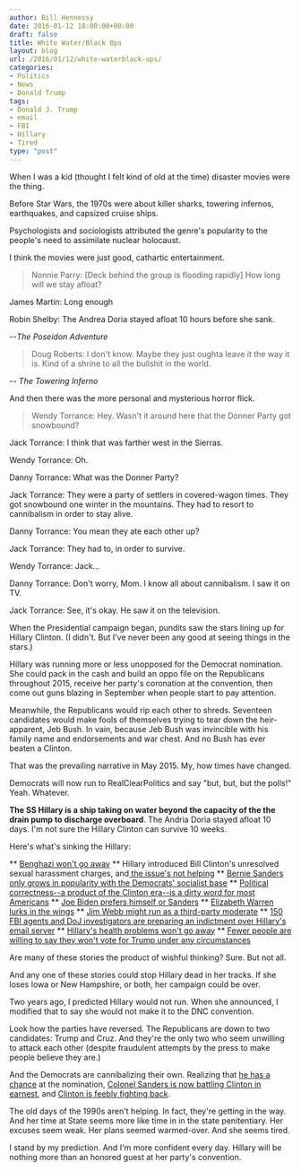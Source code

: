 ```yaml
---
author: Bill Hennessy
date: 2016-01-12 18:00:00+00:00
draft: false
title: White Water/Black Ops
layout: blog
url: /2016/01/12/white-waterblack-ops/
categories:
- Politics
- News
- Donald Trump
tags:
- Donald J. Trump
- email
- FBI
- Hillary
- Tired
type: "post"
---
```




When I was a kid (thought I felt kind of old at the time) disaster movies were the thing.

Before Star Wars, the 1970s were about killer sharks, towering infernos, earthquakes, and capsized cruise ships.

Psychologists and sociologists attributed the genre's popularity to the people's need to assimilate nuclear holocaust.

I think the movies were just good, cathartic entertainment.


> Nonnie Parry: [Deck behind the group is flooding rapidly] How long will we stay afloat?

James Martin: Long enough

Robin Shelby: The Andrea Doria stayed afloat 10 hours before she sank.

--_The Poseidon Adventure_










> Doug Roberts: I don't know. Maybe they just oughta leave it the way it is. Kind of a shrine to all the bullshit in the world.

-- _The Towering Inferno_



And then there was the more personal and mysterious horror flick.



> Wendy Torrance: Hey. Wasn't it around here that the Donner Party got snowbound?

Jack Torrance: I think that was farther west in the Sierras.

Wendy Torrance: Oh.

Danny Torrance: What was the Donner Party?

Jack Torrance: They were a party of settlers in covered-wagon times. They got snowbound one winter in the mountains. They had to resort to cannibalism in order to stay alive.

Danny Torrance: You mean they ate each other up?

Jack Torrance: They had to, in order to survive.

Wendy Torrance: Jack...

Danny Torrance: Don't worry, Mom. I know all about cannibalism. I saw it on TV.

Jack Torrance: See, it's okay. He saw it on the television.



When the Presidential campaign began, pundits saw the stars lining up for Hillary Clinton. (I didn't. But I've never been any good at seeing things in the stars.)

Hillary was running more or less unopposed for the Democrat nomination. She could pack in the cash and build an oppo file on the Republicans throughout 2015, receive her party's coronation at the convention, then come out guns blazing in September when people start to pay attention.

Meanwhile, the Republicans would rip each other to shreds. Seventeen candidates would make fools of themselves trying to tear down the heir-apparent, Jeb Bush. In vain, because Jeb Bush was invincible with his family name and endorsements and war chest. And no Bush has ever beaten a Clinton.

That was the prevailing narrative in May 2015. My, how times have changed.

Democrats will now run to RealClearPolitics and say "but, but, but the polls!" Yeah. Whatever.

**The SS Hillary is a ship taking on water beyond the capacity of the the drain pump to discharge overboard**. The Andria Doria stayed afloat 10 days. I'm not sure the Hillary Clinton can survive 10 weeks.

Here's what's sinking the Hillary:




** [Benghazi won't go away](https://www.newsbusters.org/blogs/nb/kyle-drennen/2016/01/11/andrea-mitchell-fears-benghazi-movie-conspiracy-theories-will-hurt)
** Hillary introduced Bill Clinton's unresolved sexual harassment charges, and[ the issue's not helping](https://hotair.com/archives/2016/01/04/hillary-heckled-again-by-rape-survivor-over-bills-er-history-with-women/)
** [Bernie Sanders only grows in popularity with the Democrats' socialist base](https://www.wnd.com/2016/01/what-bernie-the-donald-portend/)
** [Political correctness--a product of the Clinton era--is a dirty word for most Americans](https://hennessysview.com/2016/01/11/bill-cosby-should-ask-for-change-of-venue-to-cologne-germany/)
** [Joe Biden prefers himself or Sanders](https://www.cnn.com/2016/01/11/politics/joe-biden-bernie-sanders-hillary-clinton-income-inequality/index.html)
** [Elizabeth Warren lurks in the wings](https://www.breitbart.com/video/2016/01/11/mary-matalin/)
** [Jim Webb might run as a third-party moderate](https://observer.com/2015/10/jim-webb-says-hes-seriously-looking-at-a-third-party-run/)
** [150 FBI agents and DoJ investigators are preparing an indictment over Hillary's email server](https://www.washingtonexaminer.com/clinton-foundation-probe-is-months-old-former-attorney/article/2580136)
** [Hillary's health problems won't go away](https://www.breitbart.com/big-government/2016/01/06/law-enforcement-officials-medical-professionals-theres-something-seriously-wrong-hillary-clintons-health/)
** [Fewer people are willing to say they won't vote for Trump under any circumstances](https://www.redstate.com/2016/01/09/report-20-trumps-supporters-may-disaffected-democrats/)


Are many of these stories the product of wishful thinking? Sure. But not all.

And any one of these stories could stop Hillary dead in her tracks. If she loses Iowa or New Hampshire, or both, her campaign could be over.

Two years ago, I predicted Hillary would not run. When she announced, I modified that to say she would not make it to the DNC convention.

Look how the parties have reversed. The Republicans are down to two candidates: Trump and Cruz. And they're the only two who seem unwilling to attack each other (despite fraudulent attempts by the press to make people believe they are.)

And the Democrats are cannibalizing their own. Realizing that [he has a chance](https://www.cbsnews.com/news/bernie-sanders-hillary-clinton-is-attacking-because-shes-panicky/) at the nomination, [Colonel Sanders is now battling Clinton in earnest](https://www.nytimes.com/2016/01/06/us/politics/bernie-sanders-attacks-hillary-clinton-over-regulating-wall-street.html?_r=0), and [Clinton is feebly fighting back](https://www.huffingtonpost.com/h-a-goodman/clinton-attacks-bernie-sanders-on-guns-_b_8952808.html).

The old days of the 1990s aren't helping. In fact, they're getting in the way. And her time at State seems more like time in in the state penitentiary. Her excuses seem weak. Her plans seemed warmed-over. And she seems tired.

I stand by my prediction. And I'm more confident every day. Hillary will be nothing more than an honored guest at her party's convention.


